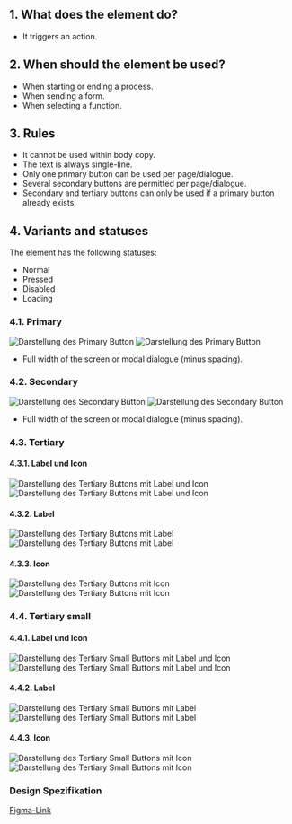 ## 1. What does the element do?
*   It triggers an action.

## 2. When should the element be used?
*   When starting or ending a process.
*   When sending a form.
*   When selecting a function.


## 3. Rules
*   It cannot be used within body copy.
*   The text is always single-line.
*   Only one primary button can be used per page/dialogue.
*   Several secondary buttons are permitted per page/dialogue.
*   Secondary and tertiary buttons can only be used if a primary button already exists.


## 4. Variants and statuses

<label class="switch" style="display:none"><input type="checkbox"><span class="slider round"></span></label>

The element has the following statuses: 
*   Normal
*   Pressed
*   Disabled
*   Loading

### 4.1. Primary
![Darstellung des Primary Button](https://raw.githubusercontent.com/sbb-design-systems/design-system-mobile-documentation/doku-update/documentation/button/images/Primary-light.png 'class: image light')
![Darstellung des Primary Button](https://raw.githubusercontent.com/sbb-design-systems/design-system-mobile-documentation/doku-update/documentation/button/images/Primary-dark.png 'class: image dark hide')
*   Full width of the screen or modal dialogue (minus spacing).

### 4.2. Secondary
![Darstellung des Secondary Button](https://raw.githubusercontent.com/sbb-design-systems/design-system-mobile-documentation/doku-update/documentation/button/images/Secondary-light.png 'class: image light')
![Darstellung des Secondary Button](https://raw.githubusercontent.com/sbb-design-systems/design-system-mobile-documentation/doku-update/documentation/button/images/Secondary-dark.png 'class: image dark hide')
*   Full width of the screen or modal dialogue (minus spacing).

### 4.3. Tertiary
#### 4.3.1. Label und Icon
![Darstellung des Tertiary Buttons mit Label und Icon](https://raw.githubusercontent.com/sbb-design-systems/design-system-mobile-documentation/doku-update/documentation/button/images/Tertiary-label-and-icon-light.png 'class: image light')
![Darstellung des Tertiary Buttons mit Label und Icon](https://raw.githubusercontent.com/sbb-design-systems/design-system-mobile-documentation/doku-update/documentation/button/images/Tertiary-label-and-icon-dark.png 'class: image dark hide')

#### 4.3.2. Label
![Darstellung des Tertiary Buttons mit Label](https://raw.githubusercontent.com/sbb-design-systems/design-system-mobile-documentation/doku-update/documentation/button/images/Tertiary-label-light.png 'class: image light')
![Darstellung des Tertiary Buttons mit Label](https://raw.githubusercontent.com/sbb-design-systems/design-system-mobile-documentation/doku-update/documentation/button/images/Tertiary-label-dark.png 'class: image dark hide')

#### 4.3.3. Icon
![Darstellung des Tertiary Buttons mit Icon](https://raw.githubusercontent.com/sbb-design-systems/design-system-mobile-documentation/doku-update/documentation/button/images/Tertiary-icon-light.png 'class: image light')
![Darstellung des Tertiary Buttons mit Icon](https://raw.githubusercontent.com/sbb-design-systems/design-system-mobile-documentation/doku-update/documentation/button/images/Tertiary-icon-dark.png 'class: image dark hide')

### 4.4. Tertiary small
#### 4.4.1. Label und Icon
![Darstellung des Tertiary Small Buttons mit Label und Icon](https://raw.githubusercontent.com/sbb-design-systems/design-system-mobile-documentation/doku-update/documentation/button/images/Tertiary-small-label-and-icon-light.png 'class: image light')
![Darstellung des Tertiary Small Buttons mit Label und Icon](https://raw.githubusercontent.com/sbb-design-systems/design-system-mobile-documentation/doku-update/documentation/button/images/Tertiary-small-label-and-icon-dark.png 'class: image dark hide')

#### 4.4.2. Label
![Darstellung des Tertiary Small Buttons mit Label](https://raw.githubusercontent.com/sbb-design-systems/design-system-mobile-documentation/doku-update/documentation/button/images/Tertiary-small-label-light.png 'class: image light')
![Darstellung des Tertiary Small Buttons mit Label](https://raw.githubusercontent.com/sbb-design-systems/design-system-mobile-documentation/doku-update/documentation/button/images/Tertiary-small-label-dark.png 'class: image dark hide')

#### 4.4.3. Icon
![Darstellung des Tertiary Small Buttons mit Icon](https://raw.githubusercontent.com/sbb-design-systems/design-system-mobile-documentation/doku-update/documentation/button/images/Tertiary-small-icon-light.png 'class: image light')
![Darstellung des Tertiary Small Buttons mit Icon](https://raw.githubusercontent.com/sbb-design-systems/design-system-mobile-documentation/doku-update/documentation/button/images/Tertiary-small-icon-dark.png 'class: image dark hide')

### Design Spezifikation
[Figma-Link](https://www.figma.com/file/WOtLIam1xwrqcgnAITsEhV/Design-System-Mobile?node-id=2%3A429)